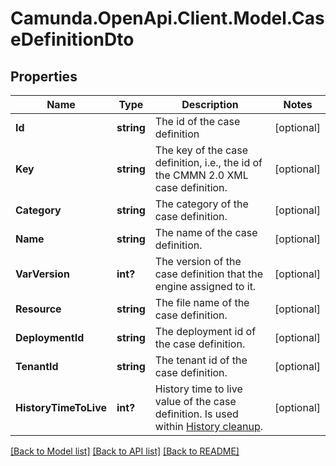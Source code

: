# Camunda.OpenApi.Client.Model.CaseDefinitionDto

## Properties

Name | Type | Description | Notes
------------ | ------------- | ------------- | -------------
**Id** | **string** | The id of the case definition | [optional] 
**Key** | **string** | The key of the case definition, i.e., the id of the CMMN 2.0 XML case definition. | [optional] 
**Category** | **string** | The category of the case definition. | [optional] 
**Name** | **string** | The name of the case definition. | [optional] 
**VarVersion** | **int?** | The version of the case definition that the engine assigned to it. | [optional] 
**Resource** | **string** | The file name of the case definition. | [optional] 
**DeploymentId** | **string** | The deployment id of the case definition. | [optional] 
**TenantId** | **string** | The tenant id of the case definition. | [optional] 
**HistoryTimeToLive** | **int?** | History time to live value of the case definition. Is used within [History cleanup](https://docs.camunda.org/manual/7.21/user-guide/process-engine/history/#history-cleanup). | [optional] 

[[Back to Model list]](../README.md#documentation-for-models) [[Back to API list]](../README.md#documentation-for-api-endpoints) [[Back to README]](../README.md)

